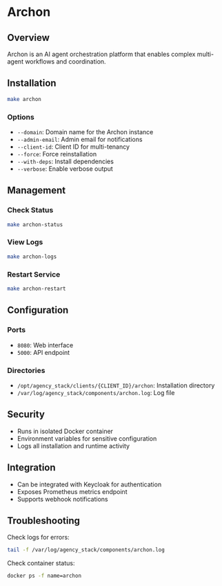 # Archon

## Overview
Archon is an AI agent orchestration platform that enables complex multi-agent workflows and coordination.

## Installation
```bash
make archon
```

### Options
- `--domain`: Domain name for the Archon instance
- `--admin-email`: Admin email for notifications
- `--client-id`: Client ID for multi-tenancy
- `--force`: Force reinstallation
- `--with-deps`: Install dependencies
- `--verbose`: Enable verbose output

## Management

### Check Status
```bash
make archon-status
```

### View Logs
```bash
make archon-logs
```

### Restart Service
```bash
make archon-restart
```

## Configuration

### Ports
- `8080`: Web interface
- `5000`: API endpoint

### Directories
- `/opt/agency_stack/clients/{CLIENT_ID}/archon`: Installation directory
- `/var/log/agency_stack/components/archon.log`: Log file

## Security
- Runs in isolated Docker container
- Environment variables for sensitive configuration
- Logs all installation and runtime activity

## Integration
- Can be integrated with Keycloak for authentication
- Exposes Prometheus metrics endpoint
- Supports webhook notifications

## Troubleshooting
Check logs for errors:
```bash
tail -f /var/log/agency_stack/components/archon.log
```

Check container status:
```bash
docker ps -f name=archon
```
